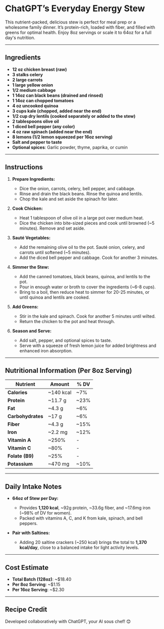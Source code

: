 # ChatGPT’s Everyday Energy Stew

This nutrient-packed, delicious stew is perfect for meal prep or a wholesome family dinner. It’s protein-rich, loaded with fiber, and filled with greens for optimal health. Enjoy 8oz servings or scale it to 64oz for a full day's nutrition.

---

## **Ingredients**
- **12 oz chicken breast (raw)**
- **3 stalks celery**
- **2 large carrots**
- **1 large yellow onion**
- **1/2 medium cabbage**
- **1 14oz can black beans (drained and rinsed)**
- **1 14oz can chopped tomatoes**
- **4 oz uncooked quinoa**
- **3 cups kale (chopped, added near the end)**
- **1/2 cup dry lentils (cooked separately or added to the stew)**
- **2 tablespoons olive oil**
- **1 diced bell pepper (any color)**
- **4 oz raw spinach (added near the end)**
- **8 lemons (1/2 lemon squeezed per 16oz serving)**
- **Salt and pepper to taste**
- **Optional spices**: Garlic powder, thyme, paprika, or cumin

---

## **Instructions**
1. **Prepare Ingredients:**
   - Dice the onion, carrots, celery, bell pepper, and cabbage.
   - Rinse and drain the black beans. Rinse the quinoa and lentils.
   - Chop the kale and set aside the spinach for later.

2. **Cook Chicken:**
   - Heat 1 tablespoon of olive oil in a large pot over medium heat.
   - Dice the chicken into bite-sized pieces and cook until browned (~5 minutes). Remove and set aside.

3. **Sauté Vegetables:**
   - Add the remaining olive oil to the pot. Sauté onion, celery, and carrots until softened (~5 minutes).
   - Add the diced bell pepper and cabbage. Cook for another 3 minutes.

4. **Simmer the Stew:**
   - Add the canned tomatoes, black beans, quinoa, and lentils to the pot.
   - Pour in enough water or broth to cover the ingredients (~6-8 cups).
   - Bring to a boil, then reduce heat to simmer for 20-25 minutes, or until quinoa and lentils are cooked.

5. **Add Greens:**
   - Stir in the kale and spinach. Cook for another 5 minutes until wilted.
   - Return the chicken to the pot and heat through.

6. **Season and Serve:**
   - Add salt, pepper, and optional spices to taste.
   - Serve with a squeeze of fresh lemon juice for added brightness and enhanced iron absorption.

---

## **Nutritional Information (Per 8oz Serving)**
| **Nutrient**      | **Amount**    | **% DV**                |
|--------------------|---------------|-------------------------|
| **Calories**       | ~140 kcal     | ~7%                    |
| **Protein**        | ~11.7 g       | ~23%                   |
| **Fat**            | ~4.3 g        | ~6%                    |
| **Carbohydrates**  | ~17 g         | ~6%                    |
| **Fiber**          | ~4.3 g        | ~15%                   |
| **Iron**           | ~2.2 mg       | ~12%                   |
| **Vitamin A**      | ~250%         | -                      |
| **Vitamin C**      | ~80%          | -                      |
| **Folate (B9)**    | ~25%          | -                      |
| **Potassium**      | ~470 mg       | ~10%                   |

---

## **Daily Intake Notes**
- **64oz of Stew per Day:**
  - Provides **1,120 kcal**, ~92g protein, ~33.6g fiber, and ~17.6mg iron (~98% of DV for women).
  - Packed with vitamins A, C, and K from kale, spinach, and bell peppers.

- **Pair with Saltines:**
  - Adding 20 saltine crackers (~250 kcal) brings the total to **1,370 kcal/day**, close to a balanced intake for light activity levels.

---

## **Cost Estimate**
- **Total Batch (128oz)**: ~$18.40
- **Per 8oz Serving**: ~$1.15
- **Per 16oz Serving**: ~$2.30

---

## **Recipe Credit**
Developed collaboratively with ChatGPT, your AI sous chef! 😊
